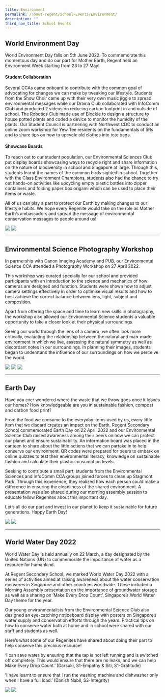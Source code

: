 ```yaml
---
title: Environment
permalink: /about-regent/School-Events/Environment/
description: ""
third_nav_title: School Events
---
```

## **World Environment Day**

World Environment Day falls on 5th June 2022. To commemorate this momentous day and do our part for Mother Earth, Regent held an Environment Week starting from 23 to 27 May!

#### **Student Collaboration**

Several CCAs came onboard to contribute with the common goal of advocating for changes we can make by tweaking our lifestyle. Students from the Show Choir came up with their very own music jiggle to spread environmental messages while our Drama Club collaborated with InfoComm Club and produced 2 videos on reducing carbon footprint in and outside of school. The Robotics Club made use of Blockie to design a structure to house potted plants and coded a device to monitor the humidity of the plants. Our Student Council is partnering with Northwest CDC to conduct an online zoom workshop for Yew Tee residents on the fundamentals of 5Rs and to share tips on how to upcycle old clothes into tote bags.

#### **Showcase Boards**

To reach out to our student population, our Environmental Sciences Club put display boards showcasing ways to recycle right and share information on the nature of biodiversity in school and Singapore at large. Through this, students learnt the names of the common birds sighted in school. Together with the Class Environment Champions, students also had the chance to try out hands-on activities like upcycling empty plastic bottles into zipper containers and folding paper box origami which can be used to place their items or waste.  
  
All of us can play a part to protect our Earth by making changes to our lifestyle habits. We hope every Regenite would take on the role as Mother Earth’s ambassadors and spread the message of environmental conservation messages to people around us!

![](/images/School%20Events/Environment/Envir2022-1.jpg)
![](/images/School%20Events/Environment/Envir2022-2.jpg)

---

## **Environmental Science Photography Workshop**

In partnership with Canon Imaging Academy and PUB, our Environmental Science CCA attended a Photography Workshop on 27 April 2022.

This workshop was curated specially for our school and provided participants with an introduction to the science and mechanics of how cameras are designed and function. Students were shown how to adjust camera settings effectively in order to optimise visual results and how to best achieve the correct balance between lens, light, subject and composition.

Apart from offering the space and time to learn new skills in photography, the workshop also allowed our Environmental Science students a valuable opportunity to take a closer look at their physical surroundings.

Seeing our world through the lens of a camera, we often look more critically, evaluating the relationship between the natural and man-made environment in which we live, assessing the natural symmetry as well as discordant notes in our surroundings. In planning their images, students began to understand the influence of our surroundings on how we perceive the world.

![](/images/School%20Events/Environment/Envir2022-3.jpg)
![](/images/School%20Events/Environment/Envir2022-4.jpg)
![](/images/School%20Events/Environment/Envir2022-5.jpg)

---

## **Earth Day**

Have you ever wondered where the waste that we throw goes once it leaves our homes? How knowledgeable are you in sustainable fashion, compost and carbon food print?

From the food we consume to the everyday items used by us, every little item that we discard creates an impact on the Earth. Regent Secondary School commemorated Earth Day on 22 April 2022 and our Environmental Science Club raised awareness among their peers on how we can protect our planet and ensure sustainability. An information board was placed in the canteen to share about the little actions that we can partake in to help conserve our environment. QR codes were prepared for peers to embark on online quizzes to test their environmental literacy, knowledge on sustainable fashion and calculate their plastic consumption levels.

Seeking to contribute a small part, students from the Environmental Sciences and InfoComm CCA groups joined forces to clean up Stagmont Park. Through this experience, they realized how each person could make a difference in ensuring the cleanliness of the shared environment. A presentation was also shared during our morning assembly session to educate fellow Regenites about this important day.

Let’s all do our part and invest in our planet to keep it sustainable for future generations. Happy Earth Day!

![](/images/School%20Events/Environment/Envir2022-6.jpg)
![](/images/School%20Events/Environment/Envir2022-7.jpg)

---

## **World Water Day 2022**

World Water Day is held annually on 22 March, a day designated by the United Nations (UN) to commemorate the importance of water as a resource for humankind.

At Regent Secondary School, we marked World Water Day 2022 with a series of activities aimed at raising awareness about the water conservation measures in Singapore and other countries worldwide. These included a Morning Assembly presentation on the importance of groundwater storage as well as a sharing on ‘Make Every Drop Count’, Singapore’s World Water Day theme for the year.

Our young environmentalists from the Environmental Science Club also designed an eye-catching noticeboard display with posters on Singapore’s water supply and conservation efforts through the years. Practical tips on how to conserve water both at home and in school were shared with our staff and students as well.

Here’s what some of our Regenites have shared about doing their part to help conserve this precious resource!

‘I can save water by ensuring that the tap is not left running and is switched off completely. This would ensure that there are no leaks, and we can help Make Every Drop Count.’ (Darsuki, S1-Empathy & Siti, S1-Gratitude)

‘I have learnt to ensure that I run the washing machine and dishwasher only when I have a full load.’ (Danish Nabil, S3-Integrity)

![](/images/School%20Events/Environment/Envir2022-8.jpeg)
![](/images/School%20Events/Environment/Envir2022-9.jpg)
